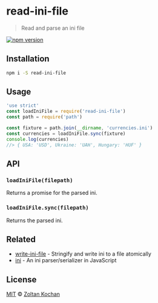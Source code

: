 # read-ini-file

> Read and parse an ini file

<!--@shields('npm')-->
[![npm version](https://img.shields.io/npm/v/read-ini-file.svg)](https://www.npmjs.com/package/read-ini-file)
<!--/@-->

## Installation

```sh
npm i -S read-ini-file
```

## Usage

<!--@example('./example/index.js')-->
```js
'use strict'
const loadIniFile = require('read-ini-file')
const path = require('path')

const fixture = path.join(__dirname, 'currencies.ini')
const currencies = loadIniFile.sync(fixture)
console.log(currencies)
//> { USA: 'USD', Ukraine: 'UAH', Hungary: 'HUF' }
```
<!--/@-->

## API

### `loadIniFile(filepath)`

Returns a promise for the parsed ini.

### `loadIniFile.sync(filepath)`

Returns the parsed ini.

## Related

- [write-ini-file](https://github.com/zkochan/write-ini-file) - Stringify and write ini to a file atomically
- [ini](https://github.com/npm/ini) - An ini parser/serializer in JavaScript

## License

[MIT](./LICENSE) © [Zoltan Kochan](https://www.kochan.io)
